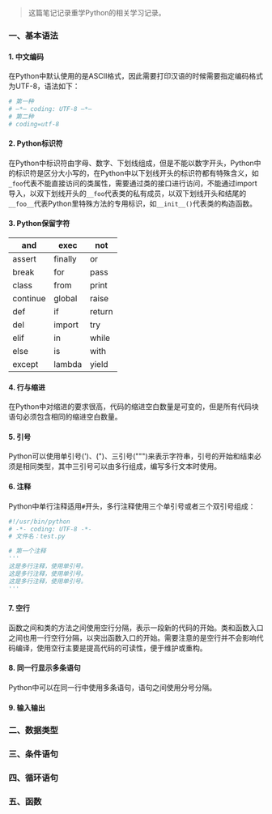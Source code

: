> 这篇笔记记录重学Python的相关学习记录。

### 一、基本语法

#### 1. 中文编码

在Python中默认使用的是ASCII格式，因此需要打印汉语的时候需要指定编码格式为UTF-8，语法如下：

```python
# 第一种
# —*— coding: UTF-8 —*—
# 第二种
# coding=utf-8
```

#### 2. Python标识符

在Python中标识符由字母、数字、下划线组成，但是不能以数字开头，Python中的标识符是区分大小写的，在Python中以下划线开头的标识符都有特殊含义，如`_foo`代表不能直接访问的类属性，需要通过类的接口进行访问，不能通过import导入，以双下划线开头的`__foo`代表类的私有成员，以双下划线开头和结尾的`__foo__`代表Python里特殊方法的专用标识，如`__init__()`代表类的构造函数。

#### 3. Python保留字符

| and      | exec    | not    |
| -------- | ------- | ------ |
| assert   | finally | or     |
| break    | for     | pass   |
| class    | from    | print  |
| continue | global  | raise  |
| def      | if      | return |
| del      | import  | try    |
| elif     | in      | while  |
| else     | is      | with   |
| except   | lambda  | yield  |

#### 4. 行与缩进

在Python中对缩进的要求很高，代码的缩进空白数量是可变的，但是所有代码块语句必须包含相同的缩进空白数量。

#### 5. 引号

Python可以使用单引号(')、(")、三引号(""")来表示字符串，引号的开始和结束必须是相同类型，其中三引号可以由多行组成，编写多行文本时使用。

#### 6. 注释

Python中单行注释适用`#`开头，多行注释使用三个单引号或者三个双引号组成：

```python
#!/usr/bin/python
# -*- coding: UTF-8 -*-
# 文件名：test.py

# 第一个注释
'''
这是多行注释，使用单引号。
这是多行注释，使用单引号。
这是多行注释，使用单引号。
'''
```

#### 7. 空行

函数之间和类的方法之间使用空行分隔，表示一段新的代码的开始。类和函数入口之间也用一行空行分隔，以突出函数入口的开始。需要注意的是空行并不会影响代码编译，使用空行主要是提高代码的可读性，便于维护或重构。

#### 8. 同一行显示多条语句

Python中可以在同一行中使用多条语句，语句之间使用分号分隔。

#### 9. 输入输出





### 二、数据类型

### 三、条件语句

### 四、循环语句

### 五、函数